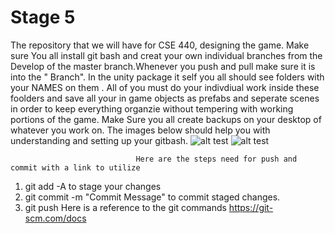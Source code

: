 # Stage 5
 The repository that we will have for CSE 440, designing the game.
Make sure You all install git bash and creat your own individual branches from the Develop of the master branch.Whenever you push and pull make sure it is into the " Branch".
In the unity package it self you all should see folders with your NAMES on them .
All of you must do your indivdiual work inside these foolders and save all your in game objects as prefabs and seperate scenes in order to keep everything organzie without tempering with working portions of the game.
Make Sure you all create backups on your desktop of whatever you work on.
The images below should help you with understanding and setting up your gitbash.
![alt test](file:///C:/Users/Zion%20Jones/Desktop/UnityPackages/Gitbash%20Steps.JPG)
![alt test](file:///C:/Users/Zion%20Jones/Desktop/UnityPackages/Gitbash%20push%20steps.JPG)


                                Here are the steps need for push and commit with a link to utilize
1. git add -A to stage your changes
2. git commit -m "Commit Message" to commit staged changes.
3. git push
Here is a reference to the git commands
https://git-scm.com/docs


